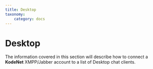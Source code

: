```yaml
---
title: Desktop
taxonomy:
    category: docs
---
```


# Desktop

The information covered in this section will describe how to connect a **KodeNet** XMPP/Jabber account to a list of Desktop chat clients.
